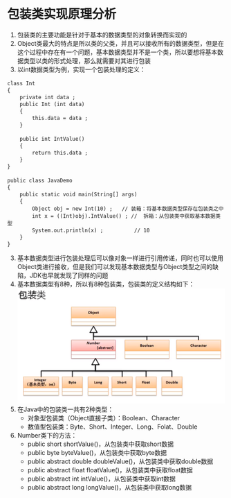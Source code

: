 # 包装类实现原理分析
1. 包装类的主要功能是针对于基本的数据类型的对象转换而实现的
2. Object类最大的特点是所以类的父类，并且可以接收所有的数据类型，但是在这个过程中存在有一个问题，基本数据类型并不是一个类，所以要想将基本数据类型以类的形式处理，那么就需要对其进行包装
3. 以int数据类型为例，实现一个包装处理的定义：

```
class Int
{
	private int data ;
	public Int (int data)
	{
		this.data = data ;
	}

	public int IntValue()
	{
		return this.data ;
	}
}

public class JavaDemo
{
	public static void main(String[] args)
	{
		Object obj = new Int(10) ;   // 装箱：将基本数据类型保存在包装类之中
		int x = ((Int)obj).IntValue() ; //  拆箱：从包装类中获取基本数据类型
		System.out.println(x) ;		     // 10
	}
}
```
3. 基本数据类型进行包装处理后可以像对象一样进行引用传递，同时也可以使用Object类进行接收，但是我们可以发现基本数据类型与Object类型之间的缺陷，JDK也早就发现了同样的问题
4. 基本数据类型有8种，所以有8种包装类，包装类的定义结构如下：
![](../JavaSE/img/packageClass.png)
5. 在Java中的包装类一共有2种类型：
    - 对象型包装类（Object直接子类）：Boolean、Character
    - 数值型包装类：Byte、Short、Integer、Long、Folat、Double
6. Number类下的方法：
    - public short shortValue()，从包装类中获取short数据
    - public byte byteValue()，从包装类中获取byte数据
    - public abstract double doubleValue()，从包装类中获取double数据
    - public abstract float floatValue()，从包装类中获取float数据
    - public abstract int intValue()，从包装类中获取int数据
    - public abstract long longValue()，从包装类中获取long数据

